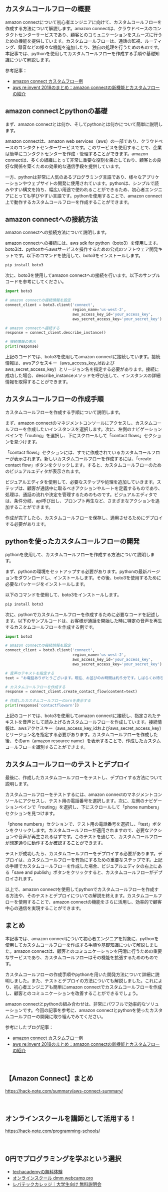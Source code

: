 <!--
title: 【amazon connect】pythonを使用してカスタムコールフローを作成する方法
tags: amazon,connect,python
id: 
private: false
-->

## カスタムコールフローの概要
amazon connectについて初心者エンジニアに向けて、カスタムコールフローを作成する方法について解説します。amazon connectは、クラウドベースのコンタクトセンターサービスであり、顧客とのコミュニケーションをスムーズに行うための機能を提供しています。カスタムコールフローは、通話の監視、ルーティング、録音などの様々な機能を追加したり、独自の処理を行うためのものです。本記事では、pythonを使用してカスタムコールフローを作成する手順や基礎知識について解説します。

参考記事：
- [amazon connect カスタムフロー例](https://qiita.com/la-min136/items/7d89292d6973e2d3eb8f)
- [aws re:invent 2018のまとめ：amazon connectの新機能とカスタムフローの紹介](https://dev.classmethod.jp/cloud/aws/aws-reinvent-2018-amazon-connect/)

## amazon connectとpythonの基礎
まず、amazon connectとは何か、そしてpythonとは何かについて簡単に説明します。

amazon connectは、amazon web services（aws）の一部であり、クラウドベースのコンタクトセンターサービスです。このサービスを使用することで、企業は簡単にコンタクトセンターを作成・管理することができます。amazon connectは、多くの組織にとって非常に重要な役割を果たしており、顧客との良好な関係を築くための効果的な通信手段を提供しています。

一方、pythonは非常に人気のあるプログラミング言語であり、様々なアプリケーションやウェブサイトの開発に使用されています。pythonは、シンプルで読みやすい構文を持ち、幅広い用途で使われることができるため、初心者エンジニアにとっても学びやすい言語です。pythonを使用することで、amazon connect上で動作するカスタムコールフローを作成することができます。

## amazon connectへの接続方法
amazon connectへの接続方法について説明します。

amazon connectへの接続には、aws sdk for python（boto3）を使用します。boto3は、pythonからawsサービスを操作するための公式のソフトウェア開発キットです。以下のコマンドを使用して、boto3をインストールします。

```python
pip install boto3
```

次に、boto3を使用してamazon connectへの接続を行います。以下のサンプルコードを参考にしてください。

```python
import boto3

# amazon connectの接続情報を設定
connect_client = boto3.client('connect',
                              region_name='us-west-2',
                              aws_access_key_id='your_access_key',
                              aws_secret_access_key='your_secret_key')

# amazon connectへ接続する
response = connect_client.describe_instance()

# 接続情報の表示
print(response)
```

上記のコードでは、boto3を使用してamazon connectに接続しています。接続情報は、awsアクセスキー（aws_access_key_idおよびaws_secret_access_key）とリージョン名を指定する必要があります。接続に成功した場合、describe_instanceメソッドを呼び出して、インスタンスの詳細情報を取得することができます。

## カスタムコールフローの作成手順
カスタムコールフローを作成する手順について説明します。

まず、amazon connectのマネジメントコンソールにアクセスし、カスタムコールフローを作成したいインスタンスを選択します。次に、左側のナビゲーションペインで「routing」を選択し、下にスクロールして「contact flows」セクションを見つけます。

「contact flows」セクションには、すでに作成されているカスタムコールフローが表示されます。新しいカスタムコールフローを作成するには、「create contact flow」ボタンをクリックします。すると、カスタムコールフローのためのビジュアルエディタが表示されます。

ビジュアルエディタを使用して、必要なステップや処理を追加していきます。ステップは、顧客が通話中に取るべきアクションやルートを定義するものであり、処理は、通話の流れや決定を管理するためのものです。ビジュアルエディタでは、条件分岐、api呼び出し、プロンプト再生など、さまざまなアクションを追加することができます。

作成が完了したら、カスタムコールフローを保存し、適用させるためにデプロイする必要があります。

## pythonを使ったカスタムコールフローの開発
pythonを使用して、カスタムコールフローを作成する方法について説明します。

まず、pythonの環境をセットアップする必要があります。pythonの最新バージョンをダウンロードし、インストールします。その後、boto3を使用するために必要なパッケージをインストールします。

以下のコマンドを使用して、boto3をインストールします。

```python
pip install boto3
```

次に、pythonでカスタムコールフローを作成するために必要なコードを記述します。以下のサンプルコードは、お客様が通話を開始した時に特定の音声を再生するカスタムコールフローを作成する例です。

```python
import boto3

# amazon connectの接続情報を設定
connect_client = boto3.client('connect',
                              region_name='us-west-2',
                              aws_access_key_id='your_access_key',
                              aws_secret_access_key='your_secret_key')

# 音声のテキストを指定する
text = "お電話ありがとうございます。現在、お並びのお時間は約５分です。しばらくお待ちください。"

# カスタムコールフローを作成する
response = connect_client.create_contact_flow(content=text)

# 作成したカスタムコールフローのarnを表示する
print(response['contactflowarn'])
```

上記のコードでは、boto3を使用してamazon connectに接続し、指定されたテキストを音声として読み上げるカスタムコールフローを作成しています。接続情報は、awsアクセスキー（aws_access_key_idおよびaws_secret_access_key）とリージョン名を指定する必要があります。カスタムコールフローを作成した後、そのarn（amazon resource name）を表示することで、作成したカスタムコールフローを識別することができます。

## カスタムコールフローのテストとデプロイ
最後に、作成したカスタムコールフローをテストし、デプロイする方法について説明します。

カスタムコールフローをテストするには、amazon connectのマネジメントコンソールにアクセスし、テスト用の電話番号を選択します。次に、左側のナビゲーションペインで「routing」を選択し、下にスクロールして「phone numbers」セクションを見つけます。

「phone numbers」セクションで、テスト用の電話番号を選択し、「test」ボタンをクリックします。カスタムコールフローが適用されますので、必要なアクションや音声が再生されるはずです。このテストを通じて、カスタムコールフローが想定通りに動作するか確認することができます。

テストが成功したら、カスタムコールフローをデプロイする必要があります。デプロイは、カスタムコールフローを有効にするための重要なステップです。上記の手順でカスタムコールフローを作成した場合、ビジュアルエディタの右上にある「save and publish」ボタンをクリックすると、カスタムコールフローがデプロイされます。

以上で、amazon connectを使用してpythonでカスタムコールフローを作成する方法や、そのテストとデプロイについての解説を終えます。カスタムコールフローを使用することで、amazon connectの機能をさらに活用し、効率的で顧客中心の通信を実現することができます。

## まとめ
本記事では、amazon connectについて初心者エンジニアを対象に、pythonを使用してカスタムコールフローを作成する手順や基礎知識について解説しました。amazon connectは、顧客とのコミュニケーションを円滑に行うための重要なサービスであり、カスタムコールフローはその機能を拡張するためのものです。

カスタムコールフローの作成手順やpythonを用いた開発方法について詳細に説明しました。また、テストとデプロイの方法についても解説しました。これにより、初心者エンジニアも簡単にamazon connectでカスタムコールフローを作成し、顧客とのコミュニケーションを改善することができるでしょう。

amazon connectとpythonの組み合わせは、非常にパワフルで効率的なソリューションです。今回の記事を参考に、amazon connectとpythonを使ったカスタムコールフローの開発に取り組んでみてください。

参考にしたブログ記事：
- [amazon connect カスタムフロー例](https://qiita.com/la-min136/items/7d89292d6973e2d3eb8f)
- [aws re:invent 2018のまとめ：amazon connectの新機能とカスタムフローの紹介](https://dev.classmethod.jp/cloud/aws/aws-reinvent-2018-amazon-connect/)

　

## 【Amazon Connect】まとめ
https://hack-note.com/summary/aws-connect-summary/

　

## オンラインスクールを講師として活用する！
https://hack-note.com/programming-schools/

　

## 0円でプログラミングを学ぶという選択
- [techacademyの無料体験](//af.moshimo.com/af/c/click?a_id=2612475&amp;p_id=1555&amp;pc_id=2816&amp;pl_id=22706&amp;url=https%3a%2f%2ftechacademy.jp%2fhtmlcss-trial%3futm_source%3dmoshimo%26utm_medium%3daffiliate%26utm_campaign%3dtextad)
- [オンラインスクール dmm webcamp pro](//af.moshimo.com/af/c/click?a_id=2612482&amp;p_id=1363&amp;pc_id=2297&amp;pl_id=39999&amp;guid=on)
- [レバテックカレッジ｜大学生向け 無料説明会](//af.moshimo.com/af/c/click?a_id=4071793&p_id=3198&pc_id=7488&pl_id=41848)

